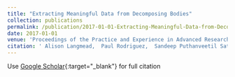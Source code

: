 ```yaml
---
title: "Extracting Meaningful Data from Decomposing Bodies"
collection: publications
permalink: /publication/2017-01-01-Extracting-Meaningful-Data-from-Decomposing-Bodies
date: 2017-01-01
venue: 'Proceedings of the Practice and Experience in Advanced Research Computing 2017 on Sustainability, Success and Impact'
citation: ' Alison Langmead,  Paul Rodriguez,  Sandeep Puthanveetil Satheesan,  Alan Craig, &quot;Extracting Meaningful Data from Decomposing Bodies.&quot; Proceedings of the Practice and Experience in Advanced Research Computing 2017 on Sustainability, Success and Impact, 2017.'
---
```

Use [Google Scholar](https://scholar.google.com/scholar?q=Extracting+Meaningful+Data+from+Decomposing+Bodies){:target="_blank"} for full citation